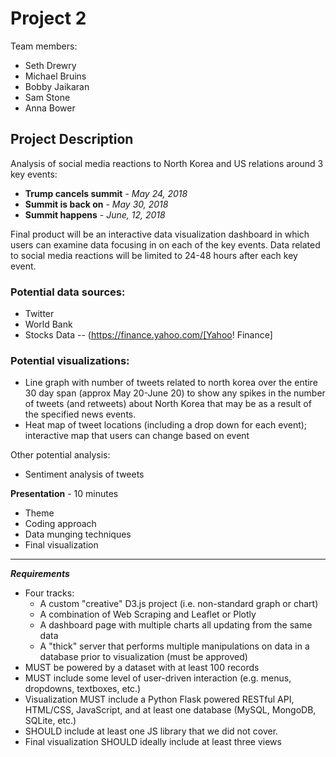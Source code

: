 # Project 2

Team members:

- Seth Drewry
- Michael Bruins
- Bobby Jaikaran
- Sam Stone
- Anna Bower

## **Project Description**

Analysis of social media reactions to North Korea and US relations around 3 key events:

- **Trump cancels summit** - *May 24, 2018*
- **Summit is back on** - *May 30, 2018*
- **Summit happens** - *June, 12, 2018*

Final product will be an interactive data visualization dashboard in which users can examine data focusing in on each of the key events. Data related to social media reactions will be limited to 24-48 hours after each key event.

### Potential data sources:

- Twitter
- World Bank
- Stocks Data
-- (https://finance.yahoo.com/[Yahoo! Finance]

### Potential visualizations:

- Line graph with number of tweets related to north korea over the entire 30 day span (approx May 20-June 20) to show any spikes in the number of tweets (and retweets) about North Korea that may be as a result of the specified news events.
- Heat map of tweet locations (including a drop down for each event); interactive map that users can change based on event

Other potential analysis:

- Sentiment analysis of tweets

**Presentation** - 10 minutes

- Theme
- Coding approach
- Data munging techniques
- Final visualization

---

***Requirements***
- Four tracks:
  - A custom &quot;creative&quot; D3.js project (i.e. non-standard graph or chart)
  - A combination of Web Scraping and Leaflet or Plotly
  - A dashboard page with multiple charts all updating from the same data
  - A &quot;thick&quot; server that performs multiple manipulations on data in a database prior to visualization (must be approved)
- MUST be powered by a dataset with at least 100 records
- MUST include some level of user-driven interaction (e.g. menus, dropdowns, textboxes, etc.)
- Visualization MUST include a Python Flask powered RESTful API, HTML/CSS, JavaScript, and at least one database (MySQL, MongoDB, SQLite, etc.)
- SHOULD include at least one JS library that we did not cover.
- Final visualization SHOULD ideally include at least three views
